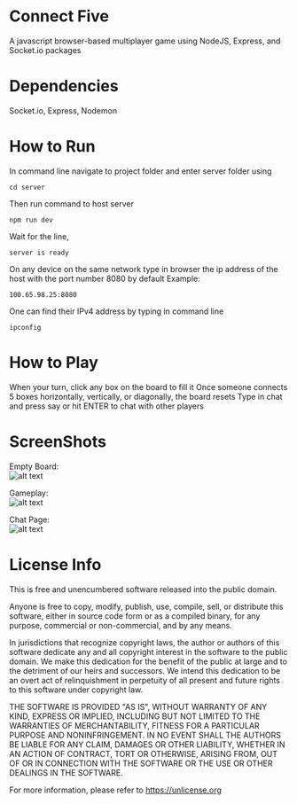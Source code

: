 # Connect Five
A javascript browser-based multiplayer game using NodeJS, Express, and Socket.io packages

# Dependencies
Socket.io, Express, Nodemon

# How to Run
In command line navigate to project folder and enter server folder using
```
cd server
```
Then run command to host server
```
npm run dev
```
Wait for the line,
```
server is ready
```
On any device on the same network type in browser the ip address of the host with the port number 8080 by default 
Example:
```
100.65.98.25:8080
```
One can find their IPv4 address by typing in command line
```
ipconfig
```

# How to Play
When your turn, click any box on the board to fill it 
Once someone connects 5 boxes horizontally, vertically, or diagonally, the board resets 
Type in chat and press say or hit ENTER to chat with other players 

# ScreenShots
Empty Board:  
![alt text](https://github.com/KHodow677/ConnectFive/blob/main/Screenshots/EmptyPage.PNG?raw=true)

Gameplay:  
![alt text](https://github.com/KHodow677/ConnectFive/blob/main/Screenshots/FullPage.PNG?raw=true)

Chat Page:  
![alt text](https://github.com/KHodow677/ConnectFive/blob/main/Screenshots/ChatPage.PNG?raw=true)

# License Info
This is free and unencumbered software released into the public domain.

Anyone is free to copy, modify, publish, use, compile, sell, or
distribute this software, either in source code form or as a compiled
binary, for any purpose, commercial or non-commercial, and by any
means.

In jurisdictions that recognize copyright laws, the author or authors
of this software dedicate any and all copyright interest in the
software to the public domain. We make this dedication for the benefit
of the public at large and to the detriment of our heirs and
successors. We intend this dedication to be an overt act of
relinquishment in perpetuity of all present and future rights to this
software under copyright law.

THE SOFTWARE IS PROVIDED "AS IS", WITHOUT WARRANTY OF ANY KIND,
EXPRESS OR IMPLIED, INCLUDING BUT NOT LIMITED TO THE WARRANTIES OF
MERCHANTABILITY, FITNESS FOR A PARTICULAR PURPOSE AND NONINFRINGEMENT.
IN NO EVENT SHALL THE AUTHORS BE LIABLE FOR ANY CLAIM, DAMAGES OR
OTHER LIABILITY, WHETHER IN AN ACTION OF CONTRACT, TORT OR OTHERWISE,
ARISING FROM, OUT OF OR IN CONNECTION WITH THE SOFTWARE OR THE USE OR
OTHER DEALINGS IN THE SOFTWARE.

For more information, please refer to <https://unlicense.org>

